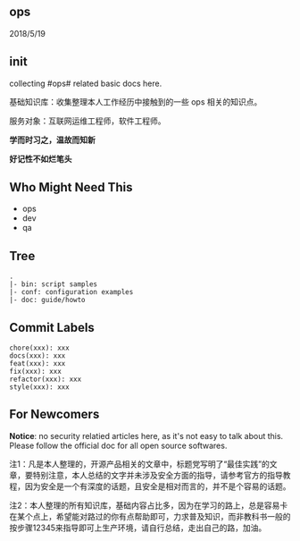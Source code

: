 ops
---
2018/5/19

init
---

collecting #ops# related basic docs here.

基础知识库：收集整理本人工作经历中接触到的一些 ops 相关的知识点。

服务对象：互联网运维工程师，软件工程师。

**学而时习之，温故而知新**

**好记性不如烂笔头**


Who Might Need This
---

- ops
- dev
- qa




Tree
---

```
.
|- bin: script samples
|- conf: configuration examples
|- doc: guide/howto
```



Commit Labels
---

```
chore(xxx): xxx
docs(xxx): xxx
feat(xxx): xxx
fix(xxx): xxx
refactor(xxx): xxx
style(xxx): xxx
```


For Newcomers
---

**Notice**: no security relatied articles here, as it's not easy to talk about this. Please follow the official doc for all open source softwares.

注1：凡是本人整理的，开源产品相关的文章中，标题党写明了“最佳实践”的文章，要特别注意，本人总结的文字并未涉及安全方面的指导，请参考官方的指导教程，因为安全是一个有深度的话题，且安全是相对而言的，并不是个容易的话题。

注2：本人整理的所有知识库，基础内容占比多，因为在学习的路上，总是容易卡在某个点上，希望能对路过的你有点帮助即可，力求普及知识，而非教科书一般的按步骤12345来指导即可上生产环境，请自行总结，走出自己的路，加油。
